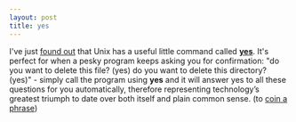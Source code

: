 ```yaml
---
layout: post
title: yes
---
```


<div class="entry-item s2-entrytext">I've just <a href="http://ask.slashdot.org/askslashdot/07/09/07/1242212.shtml" rel="nofollow">found out</a> that Unix has a useful little command called <a href="http://en.wikipedia.org/wiki/Yes_(Unix)" rel="nofollow"><b>yes</b></a>. It's perfect for when a pesky program keeps asking you for confirmation: "do you want to delete this file? (yes) do you want to delete this directory? (yes)" - simply call the program using <b>yes</b> and it will answer yes to all these questions for you automatically, therefore representing technology’s greatest triumph to date over both itself and plain common sense. (to <a href="http://www.google.co.uk/search?hl=en&amp;q=%22over+both+itself+and+plain+common+sense%22" rel="nofollow">coin a phrase</a>)</div>